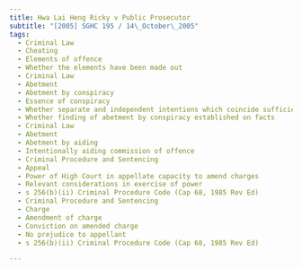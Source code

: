 ```yaml
---
title: Hwa Lai Heng Ricky v Public Prosecutor 
subtitle: "[2005] SGHC 195 / 14\_October\_2005"
tags:
  - Criminal Law
  - Cheating
  - Elements of offence
  - Whether the elements have been made out
  - Criminal Law
  - Abetment
  - Abetment by conspiracy
  - Essence of conspiracy
  - Whether separate and independent intentions which coincide sufficient to amount to conspiracy
  - Whether finding of abetment by conspiracy established on facts
  - Criminal Law
  - Abetment
  - Abetment by aiding
  - Intentionally aiding commission of offence
  - Criminal Procedure and Sentencing
  - Appeal
  - Power of High Court in appellate capacity to amend charges
  - Relevant considerations in exercise of power
  - s 256(b)(ii) Criminal Procedure Code (Cap 68, 1985 Rev Ed)
  - Criminal Procedure and Sentencing
  - Charge
  - Amendment of charge
  - Conviction on amended charge
  - No prejudice to appellant
  - s 256(b)(ii) Criminal Procedure Code (Cap 68, 1985 Rev Ed)

---
```


